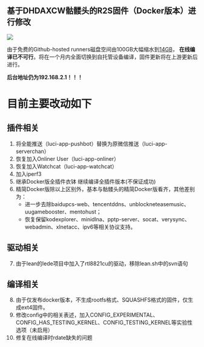 ## 基于DHDAXCW骷髅头的R2S固件（Docker版本）进行修改

<img src="https://img.shields.io/github/downloads/MilesPoupart/NanoPi-R2S/total.svg?style=for-the-badge&color=32C955"/>


由于免费的Github-hosted runners磁盘空间由100GB大幅缩水到[14GB](https://docs.github.com/en/actions/using-github-hosted-runners/about-github-hosted-runners#supported-runners-and-hardware-resources)，
**在线编译已不可行**。将在一个月内全面切换到自托管设备编译，固件更新将在上游更新后进行。

**后台地址仍为192.168.2.1！！！**

# 目前主要改动如下

## 插件相关

1. 将全能推送（luci-app-pushbot）替换为原微信推送（luci-app-serverchan）
2. 恢复加入Onliner User（luci-app-onliner）
3. 恢复加入Watchcat（luci-app-watchcat）
4. 加入iperf3
5. 继承Docker版全插件衣钵 继续编译全插件版本(不保证成功)
6. 精简Docker版除以上区别外，基本与骷髅头的精简Docker版看齐，其他差别为：
    + 进一步去除baidupcs-web、tencentddns、unblockneteasemusic、uugamebooster、mentohust；
    + 恢复保留kodexplorer、minidlna、pptp-server、socat、verysync、webadmin、xlnetacc、ipv6等相关协议支持。

## 驱动相关

7. 由于lean的lede项目中加入了rtl8821cu的驱动，移除lean.sh中的svn语句

## 编译相关

8. 由于仅发布docker版本，不生成rootfs格式、SQUASHFS格式的固件，仅生成ext4固件。
9. 修改config中的相关表述，加入CONFIG_EXPERIMENTAL、CONFIG_HAS_TESTING_KERNEL、CONFIG_TESTING_KERNEL等实验性选项（未启用）
10. 修复在线编译时rdate缺失的问题
